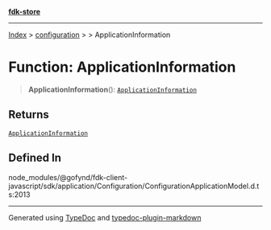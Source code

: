 [**fdk-store**](../../../README.md)
***

[Index](../../../API.md) > [configuration](../../README.md) > [<internal>](../README.md) > ApplicationInformation

# Function: ApplicationInformation

> **ApplicationInformation**(): [`ApplicationInformation`](../type-aliases/type-alias.ApplicationInformation.md)

## Returns

[`ApplicationInformation`](../type-aliases/type-alias.ApplicationInformation.md)

## Defined In

node\_modules/@gofynd/fdk-client-javascript/sdk/application/Configuration/ConfigurationApplicationModel.d.ts:2013

***
Generated using [TypeDoc](https://typedoc.org/) and [typedoc-plugin-markdown](https://www.npmjs.com/package/typedoc-plugin-markdown)
